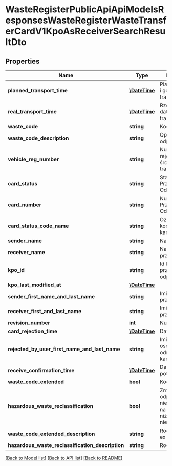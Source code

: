 # WasteRegisterPublicApiApiModelsResponsesWasteRegisterWasteTransferCardV1KpoAsReceiverSearchResultDto

## Properties
Name | Type | Description | Notes
------------ | ------------- | ------------- | -------------
**planned_transport_time** | [**\DateTime**](\DateTime.md) | Planowana data i godzina transportu | [optional] 
**real_transport_time** | [**\DateTime**](\DateTime.md) | Rzeczywista data i godzina transportu | [optional] 
**waste_code** | **string** | Kod odpadu | [optional] 
**waste_code_description** | **string** | Opis kodu odpadu | [optional] 
**vehicle_reg_number** | **string** | Numer rejestracyjny środka transportu | [optional] 
**card_status** | **string** | Status Karty Przekazania Odpadów | [optional] 
**card_number** | **string** | Numer Karty Przekazania Odpadów | [optional] 
**card_status_code_name** | **string** | Oznaczenie kodowe statusu karty | [optional] 
**sender_name** | **string** | Nazwa | [optional] 
**receiver_name** | **string** | Nazwa przejmującego | [optional] 
**kpo_id** | **string** | Id karty przekazania odpadów | [optional] 
**kpo_last_modified_at** | [**\DateTime**](\DateTime.md) |  | [optional] 
**sender_first_name_and_last_name** | **string** | Imię i Nazwisko przekazującego | [optional] 
**receiver_first_and_last_name** | **string** | Imię i Nazwisko przejmującego | [optional] 
**revision_number** | **int** | Numer korekty | [optional] 
**card_rejection_time** | [**\DateTime**](\DateTime.md) | Data odrzucenia | [optional] 
**rejected_by_user_first_name_and_last_name** | **string** | Imię i Nazwisko osoby odrzucającej kartę | [optional] 
**receive_confirmation_time** | [**\DateTime**](\DateTime.md) | Data otrzymania potwierdzenia | [optional] 
**waste_code_extended** | **bool** | Kod ex | [optional] 
**hazardous_waste_reclassification** | **bool** | Zmiana statusu odpadów niebezpiecznych na odpady inne niż niebezpieczne | [optional] 
**waste_code_extended_description** | **string** | Rodzaj odpadu ex | [optional] 
**hazardous_waste_reclassification_description** | **string** | Rodzaj odpadu | [optional] 

[[Back to Model list]](../README.md#documentation-for-models) [[Back to API list]](../README.md#documentation-for-api-endpoints) [[Back to README]](../README.md)


